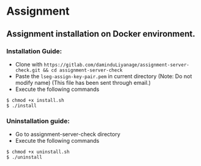 # Assignment
## Assignment installation on Docker environment.

### Installation Guide:


* Clone with ```https://gitlab.com/daminduLiyanage/assignment-server-check.git && cd assignment-server-check```
* Paste the ```lseg-assign-key-pair.pem``` in current directory (Note: Do not modify name) (This file has been sent through email.)
* Execute the following commands
```
$ chmod +x install.sh
$ ./install
```
### Uninstallation guide:

* Go to assignment-server-check directory
* Execute the following commands
```
$ chmod +x uninstall.sh
$ ./uninstall
```
